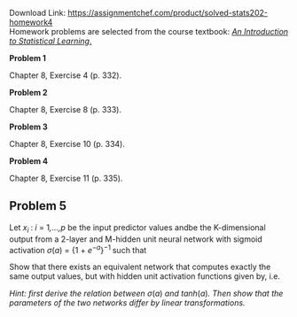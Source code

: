 Download Link: https://assignmentchef.com/product/solved-stats202-homework4
<br>
Homework problems are selected from the course textbook: <a href="http://www-bcf.usc.edu/~gareth/ISL/"><em>An Introduction to Statistical Learning</em></a><a href="http://www-bcf.usc.edu/~gareth/ISL/">.</a>

<strong>Problem 1 </strong>

Chapter 8, Exercise 4 (p. 332).

<strong>Problem 2 </strong>

Chapter 8, Exercise 8 (p. 333).

<strong>Problem 3 </strong>

Chapter 8, Exercise 10 (p. 334).

<strong>Problem 4 </strong>

Chapter 8, Exercise 11 (p. 335).

<h2>Problem 5</h2>

Let <em>x<sub>i </sub></em>: <em>i </em>= 1<em>,…,p </em>be the input predictor values andbe the K-dimensional output from a 2-layer and M-hidden unit neural network with sigmoid activation <em>σ</em>(<em>a</em>) = {1 + <em>e</em><sup>−<em>a</em></sup>}<sup>−1 </sup>such that

Show that there exists an equivalent network that computes exactly the same output values, but with hidden unit activation functions given by, i.e.

<em>Hint: first derive the relation between </em><em>σ</em>(<em>a</em>) <em>and </em><em>tanh</em>(<em>a</em>)<em>. Then show that the parameters of the two networks differ by linear transformations.</em>
